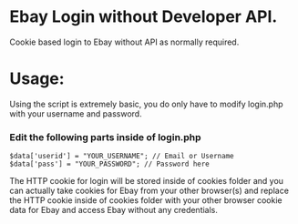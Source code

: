 # Ebay Login without Developer API.
Cookie based login to Ebay without API as normally required.

# Usage:
Using the script is extremely basic, you do only have to modify login.php with your username and password.
### Edit the following parts inside of login.php
```
$data['userid'] = "YOUR_USERNAME"; // Email or Username  
$data['pass'] = "YOUR_PASSWORD"; // Password here
```
The HTTP cookie for login will be stored inside of cookies folder and you can actually take cookies for Ebay from your other browser(s) and replace the HTTP cookie inside of cookies folder with your other browser cookie data for Ebay and access Ebay without any credentials. 
